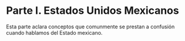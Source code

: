 # Parte I. Estados Unidos Mexicanos

Esta parte aclara conceptos que comunmente se prestan a confusión cuando hablamos del Estado mexicano.